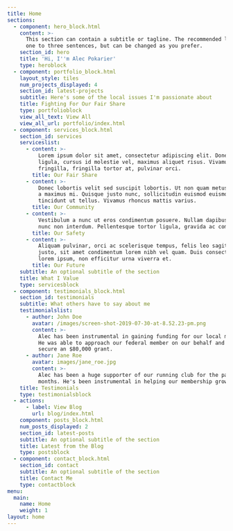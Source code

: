 ```yaml
---
title: Home
sections:
  - component: hero_block.html
    content: >-
      This section can contain a subtitle or tagline. The recommended length is
      one to three sentences, but can be changed as you prefer.
    section_id: hero
    title: 'Hi, I''m Alec Pokarier'
    type: heroblock
  - component: portfolio_block.html
    layout_style: tiles
    num_projects_displayed: 4
    section_id: latest-projects
    subtitle: Here's some of the local issues I'm passionate about
    title: Fighting For Our Fair Share
    type: portfolioblock
    view_all_text: View All
    view_all_url: portfolio/index.html
  - component: services_block.html
    section_id: services
    serviceslist:
      - content: >-
          Lorem ipsum dolor sit amet, consectetur adipiscing elit. Donec nisl
          ligula, cursus id molestie vel, maximus aliquet risus. Vivamus in nibh
          fringilla, fringilla tortor at, pulvinar orci.
        title: Our Fair Share
      - content: >-
          Donec lobortis velit sed suscipit lobortis. Ut non quam metus. Nullam
          a maximus mi. Quisque justo nunc, sollicitudin euismod euismod at,
          tincidunt ut tellus. Vivamus rhoncus mattis varius. 
        title: Our Community
      - content: >-
          Vestibulum a nunc ut eros condimentum posuere. Nullam dapibus quis
          nunc non interdum. Pellentesque tortor ligula, gravida ac commodo eu.
        title: Our Safety
      - content: >-
          Aliquam pulvinar, orci ac scelerisque tempus, felis leo sagittis
          justo, sit amet condimentum lorem nibh vel quam. Duis consectetur
          lorem ipsum, non efficitur urna viverra et.
        title: Our Future
    subtitle: An optional subtitle of the section
    title: What I Value
    type: servicesblock
  - component: testimonials_block.html
    section_id: testimonials
    subtitle: What others have to say about me
    testimonialslist:
      - author: John Doe
        avatar: /images/screen-shot-2019-07-30-at-8.52.23-pm.png
        content: >-
          Alec has been instrumental in gaining funding for our local mens shed.
          He was able to approach our federal member on our behalf and help
          secure an $80,000 grant.
      - author: Jane Roe
        avatar: images/jane_roe.jpg
        content: >-
          Alec has been a huge supporter of our running club for the past 12
          months. He's been instrumental in helping our membership grow.
    title: Testimonials
    type: testimonialsblock
  - actions:
      - label: View Blog
        url: blog/index.html
    component: posts_block.html
    num_posts_displayed: 2
    section_id: latest-posts
    subtitle: An optional subtitle of the section
    title: Latest from the Blog
    type: postsblock
  - component: contact_block.html
    section_id: contact
    subtitle: An optional subtitle of the section
    title: Contact Me
    type: contactblock
menu:
  main:
    name: Home
    weight: 1
layout: home
---
```



